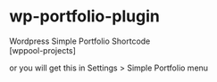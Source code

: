 # wp-portfolio-plugin
Wordpress Simple  Portfolio
Shortcode <br>
[wppool-projects]

or  you will get this in Settings > Simple Portfolio   menu
